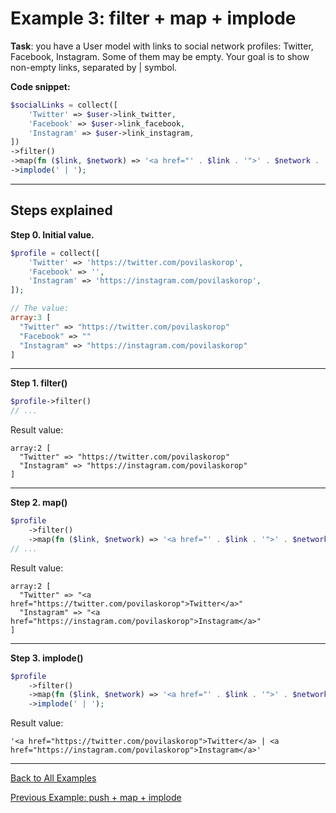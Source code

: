 # Example 3: filter + map + implode

**Task**: you have a User model with links to social network profiles: Twitter, Facebook, Instagram. Some of them may be empty. Your goal is to show non-empty links, separated by | symbol.

**Code snippet:**

```php
$socialLinks = collect([
    'Twitter' => $user->link_twitter,
    'Facebook' => $user->link_facebook,
    'Instagram' => $user->link_instagram,
])
->filter()
->map(fn ($link, $network) => '<a href="' . $link . '">' . $network . '</a>')
->implode(' | ');
```

- - - - - 

## Steps explained

**Step 0. Initial value.**

```php
$profile = collect([
    'Twitter' => 'https://twitter.com/povilaskorop',
    'Facebook' => '',
    'Instagram' => 'https://instagram.com/povilaskorop',
]);

// The value:
array:3 [
  "Twitter" => "https://twitter.com/povilaskorop"
  "Facebook" => ""
  "Instagram" => "https://instagram.com/povilaskorop"
]
```

- - - - - 

**Step 1. filter()**

```php
$profile->filter()
// ...
```

Result value:

```
array:2 [
  "Twitter" => "https://twitter.com/povilaskorop"
  "Instagram" => "https://instagram.com/povilaskorop"
]
```

- - - - - 

**Step 2. map()**

```php
$profile
    ->filter()
    ->map(fn ($link, $network) => '<a href="' . $link . '">' . $network . '</a>')
// ...
```

Result value:

```
array:2 [
  "Twitter" => "<a href="https://twitter.com/povilaskorop">Twitter</a>"
  "Instagram" => "<a href="https://instagram.com/povilaskorop">Instagram</a>"
]
```

- - - - - 

**Step 3. implode()**

```php
$profile
    ->filter()
    ->map(fn ($link, $network) => '<a href="' . $link . '">' . $network . '</a>')
    ->implode(' | ');
```

Result value:

```
'<a href="https://twitter.com/povilaskorop">Twitter</a> | <a href="https://instagram.com/povilaskorop">Instagram</a>'
```

- - - - -

[Back to All Examples](readme.md)

[Previous Example: push + map + implode](2-push-map-implode.md)